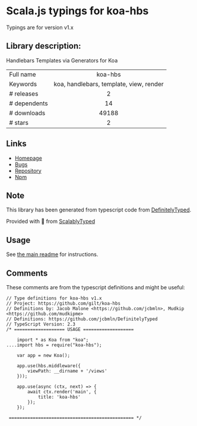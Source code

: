 
# Scala.js typings for koa-hbs

Typings are for version v1.x

## Library description:
Handlebars Templates via Generators for Koa

|                    |                 |
| ------------------ | :-------------: |
| Full name          | koa-hbs |
| Keywords           | koa, handlebars, template, view, render |
| # releases         | 2 |
| # dependents       | 14 |
| # downloads        | 49188 |
| # stars            | 2 |

## Links
- [Homepage](https://github.com/gilt/koa-hbs/)
- [Bugs](https://github.com/gilt/koa-hbs/issues)
- [Repository](https://github.com/gilt/koa-hbs)
- [Npm](https://www.npmjs.com/package/koa-hbs)
    


## Note
This library has been generated from typescript code from [DefinitelyTyped](https://definitelytyped.org).

Provided with :purple_heart: from [ScalablyTyped](https://github.com/oyvindberg/ScalablyTyped)

## Usage
See [the main readme](../../readme.md) for instructions.

## Comments

These comments are from the typescript definitions and might be useful:
```
// Type definitions for koa-hbs v1.x
// Project: https://github.com/gilt/koa-hbs
// Definitions by: Jacob Malone <https://github.com/jcbmln>, Mudkip <https://github.com/mudkipme>
// Definitions: https://github.com/jcbmln/DefinitelyTyped
// TypeScript Version: 2.3
/* =================== USAGE ===================

    import * as Koa from "koa";
....import hbs = require("koa-hbs");

    var app = new Koa();

    app.use(hbs.middleware({
        viewPath: __dirname + '/views'
    }));

    app.use(async (ctx, next) => {
        await ctx.render('main', {
            title: 'koa-hbs'
        });
    });

 =============================================== */


```

